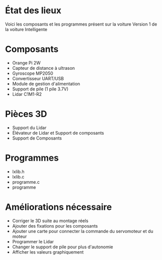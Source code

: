 # État des lieux

Voici les composants et les programmes présent sur la voiture
Version 1 de la voiture Intelligente 

# Composants

- Orange Pi 2W
- Capteur de distance à ultrason
- Gyroscope MP2050
- Convertisseur UART/USB
- Module de gestion d'alimentation
- Support de pile (1 pile 3.7V)
- Lidar C1M1-R2

# Pièces 3D

- Support du Lidar
- Élévateur  de Lidar et Support de composants
- Support de Composants

# Programmes

- lxlib.h
- lxlib.c
- programme.c
- programme

# Améliorations  nécessaire

- Corriger le 3D suite au montage réels
- Ajouter des fixations pour les composants 
- Ajouter une carte pour connecter la commande du servomoteur et du moteur 
- Programmer le Lidar
- Changer le support de pile pour plus d'autonomie
- Afficher les valeurs graphiquement